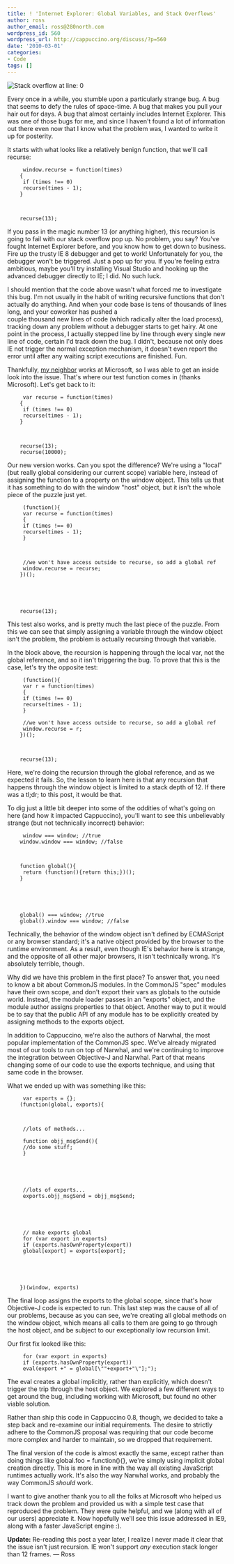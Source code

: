 ```yaml
---
title: ! 'Internet Explorer: Global Variables, and Stack Overflows'
author: ross
author_email: ross@280north.com
wordpress_id: 560
wordpress_url: http://cappuccino.org/discuss/?p=560
date: '2010-03-01'
categories:
- Code
tags: []
---
```



![Stack overflow at line: 0](http://rossboucher.com/wp-content/uploads/2010/03/StackOverflow.jpg)

Every once in a while, you stumble upon a particularly strange bug. A bug that seems to defy the rules of space-time. A bug that makes you pull your hair out for days. A bug that almost certainly includes Internet Explorer. This was one of those bugs for me, and since I haven't found a lot of information out there even now that I know what the problem was, I wanted to write it up for posterity.

It starts with what looks like a relatively benign function, that we'll call recurse:

		 window.recurse = function(times)   
		{   
		 if (times !== 0)   
		 recurse(times - 1);   
		}
		
		
		
		recurse(13);   
		
		
		

If you pass in the magic number 13 (or anything higher), this recursion is going to fail with our stack overflow pop up. No problem, you say? You've fought Internet Explorer before, and you know how to get down to business. Fire up the trusty IE 8 debugger and get to work! Unfortunately for you, the debugger won't be triggered. Just a pop up for you. If you're feeling extra ambitious, maybe you'll try installing Visual Studio and hooking up the advanced debugger directly to IE; I did. No such luck. 

I should mention that the code above wasn't what forced me to investigate this bug. I'm not usually in the habit of writing recursive functions that don't actually do anything. And when your code base is tens of thousands of lines long, and your coworker has pushed a   
couple thousand new lines of code (which radically alter the load process), tracking down any problem without a debugger starts to get hairy. At one point in the process, I actually stepped line by line through every single new line of code, certain I'd track down the bug. I didn't, because not only does IE not trigger the normal exception mechanism, it doesn't even report the error until after any waiting script executions are finished. Fun.

Thankfully, [my neighbor](http://joel.franusic.com) works at Microsoft, so I was able to get an inside look into the issue. That's where our test function comes in (thanks Microsoft). Let's get back to it:

		 var recurse = function(times)   
		{   
		 if (times !== 0)   
		 recurse(times - 1);   
		}
		
		
		
		recurse(13);   
		recurse(10000);   
		
		
		

Our new version works. Can you spot the difference? We're using a "local" (but really global considering our current scope) variable here, instead of assigning the function to a property on the window object. This tells us that it has something to do with the window "host" object, but it isn't the whole piece of the puzzle just yet.

		 (function(){   
		 var recurse = function(times)   
		 {   
		 if (times !== 0)   
		 recurse(times - 1);   
		 }
		
		
		
		 //we won't have access outside to recurse, so add a global ref   
		 window.recurse = recurse;   
		})();
		
		
		
		
		
		recurse(13);   
		
		
		

This test also works, and is pretty much the last piece of the puzzle. From this we can see that simply assigning a variable through the window object isn't the problem, the problem is actually recursing through that variable.

In the block above, the recursion is happening through the local var, not the global reference, and so it isn't triggering the bug. To prove that this is the case, let's try the opposite test:

		 (function(){   
		 var r = function(times)   
		 {   
		 if (times !== 0)   
		 recurse(times - 1);   
		 }   
		  
		 //we won't have access outside to recurse, so add a global ref   
		 window.recurse = r;   
		})();
		
		
		
		recurse(13);   
		
		
		

Here, we're doing the recursion through the global reference, and as we expected it fails. So, the lesson to learn here is that any recursion that happens through the window object is limited to a stack depth of 12. If there was a tl;dr; to this post, it would be that.

To dig just a little bit deeper into some of the oddities of what's going on here (and how it impacted Cappuccino), you'll want to see this unbelievably strange (but not technically incorrect) behavior:

		 window === window; //true   
		window.window === window; //false
		
		
		
		function global(){   
		 return (function(){return this;})();   
		}
		
		
		
		
		
		global() === window; //true   
		global().window === window; //false   
		
		
		

Technically, the behavior of the window object isn't defined by ECMAScript or any browser standard; it's a native object provided by the browser to the runtime environment. As a result, even though IE's behavior here is strange, and the opposite of all other major browsers, it isn't technically wrong. It's absolutely terrible, though.

Why did we have this problem in the first place? To answer that, you need to know a bit about CommonJS modules. In the CommonJS "spec" modules have their own scope, and don't export their vars as globals to the outside world. Instead, the module loader passes in an "exports" object, and the module author assigns properties to that object. Another way to put it would be to say that the public API of any module has to be explicitly created by assigning methods to the exports object.

In addition to Cappuccino, we're also the authors of Narwhal, the most popular implementation of the CommonJS spec. We've already migrated most of our tools to run on top of Narwhal, and we're continuing to improve the integration between Objective-J and Narwhal. Part of that means changing some of our code to use the exports technique, and using that same code in the browser.

What we ended up with was something like this:

		 var exports = {};   
		(function(global, exports){
		
		
		
		 //lots of methods...   
		  
		 function objj_msgSend(){   
		 //do some stuff;   
		 }
		
		
		
		
		
		 //lots of exports...   
		 exports.objj_msgSend = objj_msgSend;
		
		
		
		
		
		 // make exports global   
		 for (var export in exports)   
		 if (exports.hasOwnProperty(export))   
		 global[export] = exports[export];
		
		
		
		
		
		})(window, exports)   
		
		
		

The final loop assigns the exports to the global scope, since that's how Objective-J code is expected to run. This last step was the cause of all of our problems, because as you can see, we're creating all global methods on the window object, which means all calls to them are going to go through the host object, and be subject to our exceptionally low recursion limit.

Our first fix looked like this:

		 for (var export in exports)   
		 if (exports.hasOwnProperty(export))   
		 eval(export +" = global[\""+export+"\"];");   
		

The eval creates a global implicitly, rather than explicitly, which doesn't trigger the trip through the host object. We explored a few different ways to get around the bug, including working with Microsoft, but found no other viable solution.

Rather than ship this code in Cappuccino 0.8, though, we decided to take a step back and re-examine our initial requirements. The desire to strictly adhere to the CommonJS proposal was requiring that our code become more complex and harder to maintain, so we dropped that requirement.

The final version of the code is almost exactly the same, except rather than doing things like global.foo = function(){}, we're simply using implicit global creation directly. This is more in line with the way all existing JavaScript runtimes actually work. It's also the way Narwhal works, and probably the way CommonJS _should_ work.

I want to give another thank you to all the folks at Microsoft who helped us track down the problem and provided us with a simple test case that reproduced the problem. They were quite helpful, and we (along with all of our users) appreciate it. Now hopefully we'll see this issue addressed in IE9, along with a faster JavaScript engine :).

**Update:** Re-reading this post a year later, I realize I never made it clear that the issue isn't just recursion. IE won't support _any_ execution stack longer than 12 frames. &mdash; Ross



